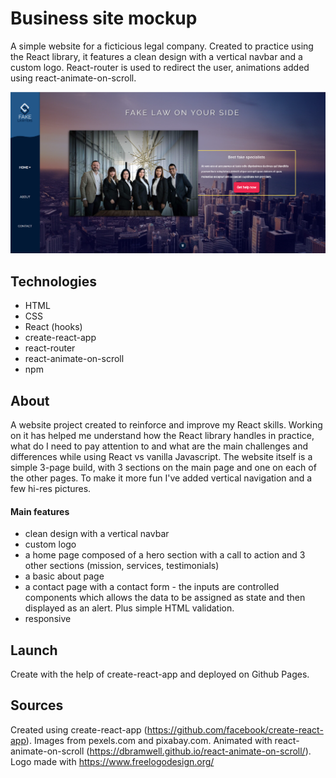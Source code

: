 # Business site mockup

A simple website for a ficticious legal company. Created to practice using the React library, it features a clean design with a vertical navbar and a custom logo. React-router is used to redirect the user, animations added using react-animate-on-scroll.

[![business site mockup](/fakelwayers.png)](https://jjcreator.github.io/business-page/)


## Technologies

* HTML
* CSS
* React (hooks)
* create-react-app
* react-router
* react-animate-on-scroll
* npm

## About

A website project created to reinforce and improve my React skills. Working on it has helped me understand how the React library handles in practice, what do I need to pay attention to and what are the main challenges and differences while using React vs vanilla Javascript. The website itself is a simple 3-page build, with 3 sections on the main page and one on each of the other pages. To make it more fun I've added vertical navigation and a few hi-res pictures.

#### Main features

* clean design with a vertical navbar
* custom logo
* a home page composed of a hero section with a call to action and 3 other sections (mission, services, testimonials)
* a basic about page
* a contact page with a contact form - the inputs are controlled components which allows the data to be assigned as state and then displayed as an alert. Plus simple HTML validation.
* responsive


## Launch

Create with the help of create-react-app and deployed on Github Pages.

## Sources

Created using create-react-app (https://github.com/facebook/create-react-app). Images from pexels.com and pixabay.com. Animated with react-animate-on-scroll (https://dbramwell.github.io/react-animate-on-scroll/). Logo made with https://www.freelogodesign.org/
